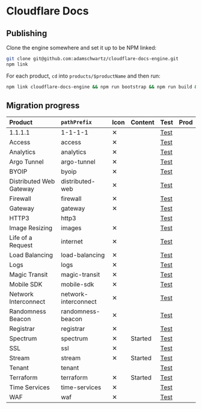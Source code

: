 # Cloudflare Docs

## Publishing

Clone the engine somewhere and set it up to be NPM linked:

```bash
git clone git@github.com:adamschwartz/cloudflare-docs-engine.git
npm link
```

For each product, `cd` into `products/$productName` and then run:

```bash
npm link cloudflare-docs-engine && npm run bootstrap && npm run build && wrangler publish
```

## Migration progress

| Product                 | `pathPrefix`         | Icon | Content | Test                                                                                  | Prod |
| :---------------------- | :------------------- | :--- | :------ | :------------------------------------------------------------------------------------ | :--- |
| 1.1.1.1                 | 1-1-1-1              | ✕    |         | [Test](https://1-1-1-1.cloudflare-docs.workers.dev/1-1-1-1)                           |      |
| Access                  | access               | ✕    |         | [Test](https://access.cloudflare-docs.workers.dev/access)                             |      |
| Analytics               | analytics            | ✕    |         | [Test](https://analytics.cloudflare-docs.workers.dev/analytics)                       |      |
| Argo Tunnel             | argo-tunnel          | ✕    |         | [Test](https://argo-tunnel.cloudflare-docs.workers.dev/argo-tunnel)                   |      |
| BYOIP                   | byoip                | ✕    |         | [Test](https://byoip.cloudflare-docs.workers.dev/byoip)                               |      |
| Distributed Web Gateway | distributed-web      | ✕    |         | [Test](https://distributed-web.cloudflare-docs.workers.dev/distributed-web)           |      |
| Firewall                | firewall             | ✕    |         | [Test](https://firewall.cloudflare-docs.workers.dev/firewall)                         |      |
| Gateway                 | gateway              | ✕    |         | [Test](https://gateway.cloudflare-docs.workers.dev/gateway)                           |      |
| HTTP3                   | http3                |      |         | [Test](https://http3.cloudflare-docs.workers.dev/http3)                               |      |
| Image Resizing          | images               | ✕    |         | [Test](https://images.cloudflare-docs.workers.dev/images)                             |      |
| Life of a Request       | internet             | ✕    |         | [Test](https://internet.cloudflare-docs.workers.dev/internet)                         |      |
| Load Balancing          | load-balancing       | ✕    |         | [Test](https://load-balancing.cloudflare-docs.workers.dev/load-balancing)             |      |
| Logs                    | logs                 | ✕    |         | [Test](https://logs.cloudflare-docs.workers.dev/logs)                                 |      |
| Magic Transit           | magic-transit        | ✕    |         | [Test](https://magic-transit.cloudflare-docs.workers.dev/magic-transit)               |      |
| Mobile SDK              | mobile-sdk           | ✕    |         | [Test](https://mobile-sdk.cloudflare-docs.workers.dev/mobile-sdk)                     |      |
| Network Interconnect    | network-interconnect | ✕    |         | [Test](https://network-interconnect.cloudflare-docs.workers.dev/network-interconnect) |      |
| Randomness Beacon       | randomness-beacon    | ✕    |         | [Test](https://randomness-beacon.cloudflare-docs.workers.dev/randomness-beacon)       |      |
| Registrar               | registrar            | ✕    |         | [Test](https://registrar.cloudflare-docs.workers.dev/registrar)                       |      |
| Spectrum                | spectrum             | ✕    | Started | [Test](https://spectrum.cloudflare-docs.workers.dev/spectrum)                         |      |
| SSL                     | ssl                  | ✕    |         | [Test](https://ssl/ssl-tls.cloudflare-docs.workers.dev/ssl/ssl-tls)                   |      |
| Stream                  | stream               | ✕    | Started | [Test](https://stream.cloudflare-docs.workers.dev/stream)                             |      |
| Tenant                  | tenant               |      |         | [Test](https://tenant.cloudflare-docs.workers.dev/tenant)                             |      |
| Terraform               | terraform            | ✕    | Started | [Test](https://terraform.cloudflare-docs.workers.dev/terraform)                       |      |
| Time Services           | time-services        | ✕    |         | [Test](https://time-services.cloudflare-docs.workers.dev/time-services)               |      |
| WAF                     | waf                  | ✕    |         | [Test](https://waf.cloudflare-docs.workers.dev/waf)                                   |      |
